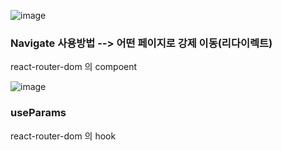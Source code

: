 
![image](https://github.com/OnlyREHA/React/assets/145514740/42dbd808-8157-407a-b6df-b1ed1986cf91)


### Navigate 사용방법  --> 어떤 페이지로 강제 이동(리다이렉트)
react-router-dom 의 compoent

![image](https://github.com/OnlyREHA/React/assets/145514740/61048901-ba1a-4490-82c4-9c99d55754ee)

### useParams
react-router-dom 의 hook
